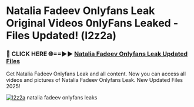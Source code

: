 # Natalia Fadeev Onlyfans Leak Original Videos 0nlyFans Leaked - Files Updated! (l2z2a)

<h3>🔴 CLICK HERE 🌐==►► <a href="https://tinyurl.com/ms9xzufz" rel="nofollow">Natalia Fadeev Onlyfans Leak Updated Files</a></h3>

Get Natalia Fadeev Onlyfans Leak and all content. Now you can access all videos and pictures of Natalia Fadeev Onlyfans Leak. New Updated Files 2025!

[![l2z2a](https://i.imgur.com/ppqm5kG.gif)](https://tinyurl.com/ms9xzufz)
natalia fadeev onlyfans leaks